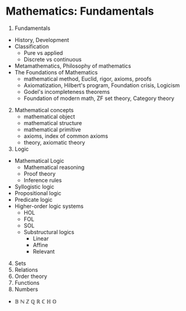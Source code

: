 # Mathematics: Fundamentals

1. Fundamentals
  * History, Development
  * Classification
    - Pure vs applied
    - Discrete vs continuous
  * Metamathematics, Philosophy of mathematics
  * The Foundations of Mathematics
    - mathematical method, Euclid, rigor, axioms, proofs
    - Axiomatization, Hilbert's program, Foundation crisis, Logicism
    - Godel's incompleteness theorems
    - Foundation of modern math, ZF set theory, Category theory
2. Mathematical concepts
    - mathematical object
    - mathematical structure
    - mathematical primitive
    - axioms, index of common axioms
    - theory, axiomatic theory
3. Logic
  * Mathematical Logic
    - Mathematical reasoning
    - Proof theory
    - Inference rules
  * Syllogistic logic
  * Propositional logic
  * Predicate logic
  * Higher-order logic systems
    - HOL
    - FOL
    - SOL
    - Substructural logics
      - Linear
      - Affine
      - Relevant
4. Sets
5. Relations
6. Order theory
7. Functions
8. Numbers
  - 𝔹 ℕ ℤ ℚ ℝ ℂ ℍ 𝕆
